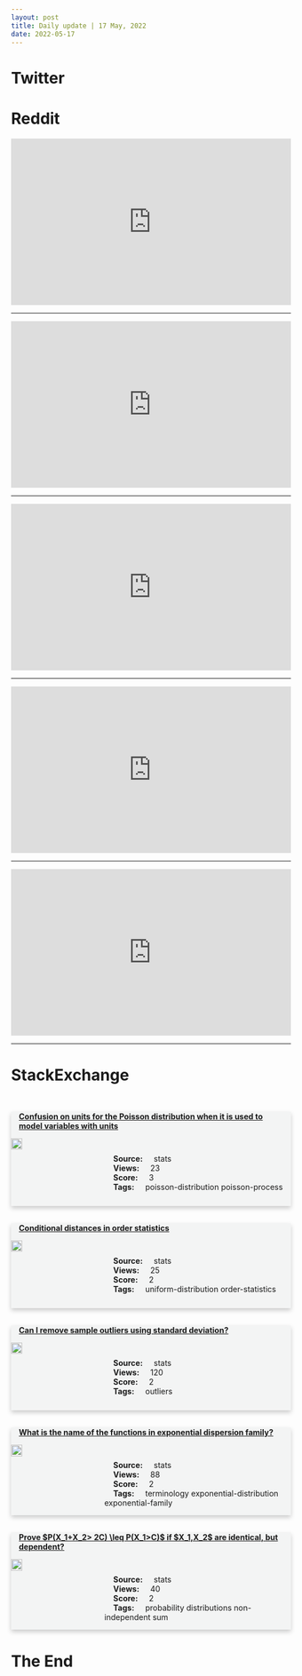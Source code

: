 ```yaml
---
layout: post
title: Daily update | 17 May, 2022
date: 2022-05-17
---
```


<script async src="https://platform.twitter.com/widgets.js" charset="utf-8"></script>


<script src='https://storage.ko-fi.com/cdn/scripts/overlay-widget.js'></script>
<script>
  kofiWidgetOverlay.draw('themldojo', {
    'type': 'floating-chat',
    'floating-chat.donateButton.text': 'Support me',
    'floating-chat.donateButton.background-color': '#f45d22',
    'floating-chat.donateButton.text-color': '#fff'
  });
</script>

# Twitter 

<blockquote class="twitter-tweet"><a href="https://twitter.com/chainlink/status/1526220175342813185"></a></blockquote>

<blockquote class="twitter-tweet"><a href="https://twitter.com/DeepMind/status/1526206164077248514"></a></blockquote>

<blockquote class="twitter-tweet"><a href="https://twitter.com/KirkDBorne/status/1526059376020160512"></a></blockquote>

<blockquote class="twitter-tweet"><a href="https://twitter.com/PyTorch/status/1526248293352603649"></a></blockquote>

<blockquote class="twitter-tweet"><a href="https://twitter.com/KirkDBorne/status/1526030753775206400"></a></blockquote>

<blockquote class="twitter-tweet"><a href="https://twitter.com/stanfordnlp/status/1526243510923341825"></a></blockquote>

<blockquote class="twitter-tweet"><a href="https://twitter.com/ylecun/status/1526033359398379521"></a></blockquote>

<blockquote class="twitter-tweet"><a href="https://twitter.com/DeepLearningAI_/status/1526215940626599942"></a></blockquote>

<blockquote class="twitter-tweet"><a href="https://twitter.com/karpathy/status/1526303528360128512"></a></blockquote>

<blockquote class="twitter-tweet"><a href="https://twitter.com/stanfordnlp/status/1526243544662306816"></a></blockquote>

# Reddit 

<iframe id="reddit-embed" src="https://www.redditmedia.com/r/MachineLearning/comments/uqk878/news_new_google_tech_geospatial_api_uses_computer?ref_source=embed&amp;ref=share&amp;embed=true" sandbox="allow-scripts allow-same-origin allow-popups" style="border: none;" height="300" width="100%" scrolling="yes"></iframe>
<hr style="width:100%;text-align:left;margin-left:0">
<iframe id="reddit-embed" src="https://www.redditmedia.com/r/datascience/comments/uqzrul/i_want_to_be_free_of_this_pain?ref_source=embed&amp;ref=share&amp;embed=true" sandbox="allow-scripts allow-same-origin allow-popups" style="border: none;" height="300" width="100%" scrolling="yes"></iframe>
<hr style="width:100%;text-align:left;margin-left:0">
<iframe id="reddit-embed" src="https://www.redditmedia.com/r/datascience/comments/ur5521/i_would_like_to_nominate_cnn_for_the_worst_data?ref_source=embed&amp;ref=share&amp;embed=true" sandbox="allow-scripts allow-same-origin allow-popups" style="border: none;" height="300" width="100%" scrolling="yes"></iframe>
<hr style="width:100%;text-align:left;margin-left:0">
<iframe id="reddit-embed" src="https://www.redditmedia.com/r/datascience/comments/uqqx9t/media_mix_modeling_what_variables_should_i_use?ref_source=embed&amp;ref=share&amp;embed=true" sandbox="allow-scripts allow-same-origin allow-popups" style="border: none;" height="300" width="100%" scrolling="yes"></iframe>
<hr style="width:100%;text-align:left;margin-left:0">
<iframe id="reddit-embed" src="https://www.redditmedia.com/r/statistics/comments/uqzpfs/prestons_paradox_r?ref_source=embed&amp;ref=share&amp;embed=true" sandbox="allow-scripts allow-same-origin allow-popups" style="border: none;" height="300" width="100%" scrolling="yes"></iframe>
<hr style="width:100%;text-align:left;margin-left:0">

<style>
.card {
box-shadow: 0 4px 8px 0 rgba(0,0,0,0.2);
transition: 0.3s;
width: 100%;
background-color: #F3F4F4;
}
p{
    margin-left:  3em;
    padding-top: 1em;
}
.part2{
    display: grid;
    grid-template-columns: 1fr 3fr;
}
h4{
    margin: 1em;
}

.card:hover {
box-shadow: 0 8px 16px 0 rgba(0,0,0,0.2);
}
b {
padding: 2px 16px;
}
</style>
  
# StackExchange 


  <br>
  <div class="card">
  <h4><a href='https://stats.stackexchange.com/questions/575413/confusion-on-units-for-the-poisson-distribution-when-it-is-used-to-model-variabl'>Confusion on units for the Poisson distribution when it is used to model variables with units</a></h4> 
  <div class="part2">
      <img src="https://cdn.sstatic.net/Sites/stats/Img/apple-touch-icon@2.png?v=344f57aa10cc" alt="Img missing!" style="width:40%">
      <p><b>Source:</b> stats<br><b>Views:</b> 23<br><b>Score:</b> 3<br><b>Tags:</b> <span class="badge badge-dark">poisson-distribution</span> <span class="badge badge-dark">poisson-process</span></p> 
  </div>
  </div>
      
  <br>
  <div class="card">
  <h4><a href='https://stats.stackexchange.com/questions/575473/conditional-distances-in-order-statistics'>Conditional distances in order statistics</a></h4> 
  <div class="part2">
      <img src="https://cdn.sstatic.net/Sites/stats/Img/apple-touch-icon@2.png?v=344f57aa10cc" alt="Img missing!" style="width:40%">
      <p><b>Source:</b> stats<br><b>Views:</b> 25<br><b>Score:</b> 2<br><b>Tags:</b> <span class="badge badge-dark">uniform-distribution</span> <span class="badge badge-dark">order-statistics</span></p> 
  </div>
  </div>
      
  <br>
  <div class="card">
  <h4><a href='https://stats.stackexchange.com/questions/575483/can-i-remove-sample-outliers-using-standard-deviation'>Can I remove sample outliers using standard deviation?</a></h4> 
  <div class="part2">
      <img src="https://cdn.sstatic.net/Sites/stats/Img/apple-touch-icon@2.png?v=344f57aa10cc" alt="Img missing!" style="width:40%">
      <p><b>Source:</b> stats<br><b>Views:</b> 120<br><b>Score:</b> 2<br><b>Tags:</b> <span class="badge badge-dark">outliers</span></p> 
  </div>
  </div>
      
  <br>
  <div class="card">
  <h4><a href='https://stats.stackexchange.com/questions/575457/what-is-the-name-of-the-functions-in-exponential-dispersion-family'>What is the name of the functions in exponential dispersion family?</a></h4> 
  <div class="part2">
      <img src="https://cdn.sstatic.net/Sites/stats/Img/apple-touch-icon@2.png?v=344f57aa10cc" alt="Img missing!" style="width:40%">
      <p><b>Source:</b> stats<br><b>Views:</b> 88<br><b>Score:</b> 2<br><b>Tags:</b> <span class="badge badge-dark">terminology</span> <span class="badge badge-dark">exponential-distribution</span> <span class="badge badge-dark">exponential-family</span></p> 
  </div>
  </div>
      
  <br>
  <div class="card">
  <h4><a href='https://stats.stackexchange.com/questions/575410/prove-px-1x-2-2c-leq-px-1c-if-x-1-x-2-are-identical-but-dependent'>Prove $P(X_1+X_2&gt; 2C) \leq P(X_1&gt;C)$ if $X_1,X_2$ are identical, but dependent?</a></h4> 
  <div class="part2">
      <img src="https://cdn.sstatic.net/Sites/stats/Img/apple-touch-icon@2.png?v=344f57aa10cc" alt="Img missing!" style="width:40%">
      <p><b>Source:</b> stats<br><b>Views:</b> 40<br><b>Score:</b> 2<br><b>Tags:</b> <span class="badge badge-dark">probability</span> <span class="badge badge-dark">distributions</span> <span class="badge badge-dark">non-independent</span> <span class="badge badge-dark">sum</span></p> 
  </div>
  </div>
      
# The End